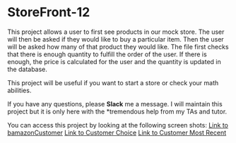 # StoreFront-12

This project allows a user to first see products in our mock store.  The user will then be asked if they would like to buy a particular item.  Then the user will be asked how many of that product they would like. The file first checks that there is enough quantity to fulfill the order of the user.  If there is enough, the price is calculated for the user and the quantity is updated in the database. 

This project will be useful if you want to start a store or check your math abilities.  

If you have any questions, please **Slack** me a message.
I will maintain this project but it is only here with the *tremendous help from my TAs and tutor. 

You can access this project by looking at the following screen shots:
[Link to bamazonCustomer](./ScreenShots/Products.docx)
[Link to Customer Choice](./ScreenShots/ListToPick.docx)
[Link to Customer Most Recent](./ScreenShots/OnlySoFar.docx)
